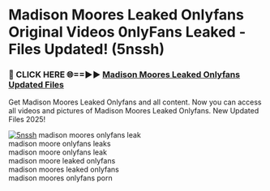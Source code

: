 # Madison Moores Leaked Onlyfans Original Videos 0nlyFans Leaked - Files Updated! (5nssh)

<h3>🔴 CLICK HERE 🌐==►► <a href="https://tinyurl.com/x26r9saj" rel="nofollow">Madison Moores Leaked Onlyfans Updated Files</a></h3>

Get Madison Moores Leaked Onlyfans and all content. Now you can access all videos and pictures of Madison Moores Leaked Onlyfans. New Updated Files 2025!

[![5nssh](https://i.imgur.com/LkgZPqh.gif)](https://tinyurl.com/x26r9saj)
madison moores onlyfans leak<br>
madison moore onlyfans leaks<br>
madison moore onlyfans leak<br>
madison moore leaked onlyfans<br>
madison moores leaked onlyfans<br>
madison moores onlyfans porn